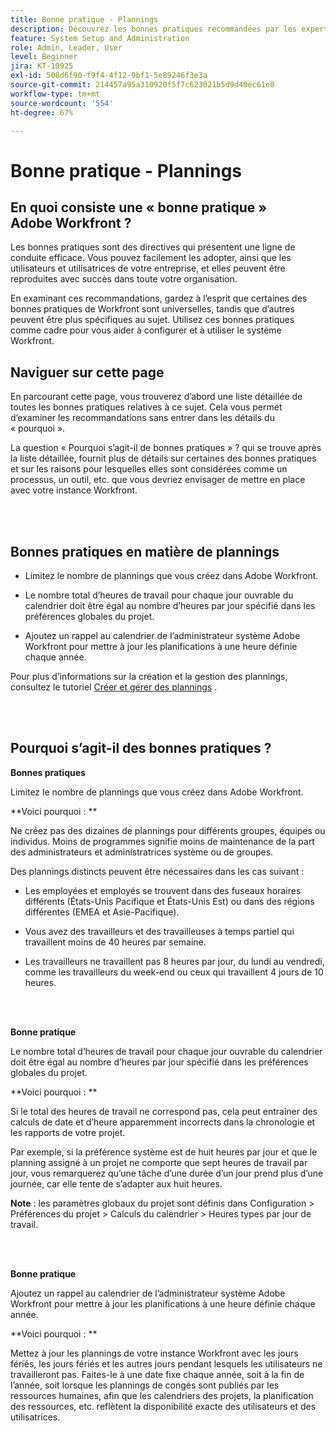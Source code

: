 ```yaml
---
title: Bonne pratique - Plannings
description: Découvrez les bonnes pratiques recommandées par les expertes et experts d’Adobe Workfront en matière de configuration, de gestion et d’utilisation des plannings Workfront.
feature: System Setup and Administration
role: Admin, Leader, User
level: Beginner
jira: KT-10925
exl-id: 508d6f90-f9f4-4f12-9bf1-5e89246f3e3a
source-git-commit: 214457a95a310920f5f7c623021b5d9d40ec61e8
workflow-type: tm+mt
source-wordcount: '554'
ht-degree: 67%

---
```


# Bonne pratique - Plannings

## En quoi consiste une « bonne pratique » Adobe Workfront ?

Les bonnes pratiques sont des directives qui présentent une ligne de conduite efficace. Vous pouvez facilement les adopter, ainsi que les utilisateurs et utilisatrices de votre entreprise, et elles peuvent être reproduites avec succès dans toute votre organisation.

En examinant ces recommandations, gardez à l’esprit que certaines des bonnes pratiques de Workfront sont universelles, tandis que d’autres peuvent être plus spécifiques au sujet. Utilisez ces bonnes pratiques comme cadre pour vous aider à configurer et à utiliser le système Workfront.

## Naviguer sur cette page

En parcourant cette page, vous trouverez d’abord une liste détaillée de toutes les bonnes pratiques relatives à ce sujet. Cela vous permet d’examiner les recommandations sans entrer dans les détails du « pourquoi ».

La question « Pourquoi s’agit-il de bonnes pratiques » ? qui se trouve après la liste détaillée, fournit plus de détails sur certaines des bonnes pratiques et sur les raisons pour lesquelles elles sont considérées comme un processus, un outil, etc. que vous devriez envisager de mettre en place avec votre instance Workfront.

</br>
</br>

## Bonnes pratiques en matière de plannings

* Limitez le nombre de plannings que vous créez dans Adobe Workfront.

* Le nombre total d’heures de travail pour chaque jour ouvrable du calendrier doit être égal au nombre d’heures par jour spécifié dans les préférences globales du projet.

* Ajoutez un rappel au calendrier de l’administrateur système Adobe Workfront pour mettre à jour les planifications à une heure définie chaque année.


Pour plus d’informations sur la création et la gestion des plannings, consultez le tutoriel [Créer et gérer des plannings](/help/administration-and-setup/configure-system-defaults/create-and-manage-schedules.md) .

</br>
</br>

## Pourquoi s’agit-il des bonnes pratiques ?

**Bonnes pratiques**

Limitez le nombre de plannings que vous créez dans Adobe Workfront.



**Voici pourquoi : **

Ne créez pas des dizaines de plannings pour différents groupes, équipes ou individus. Moins de programmes signifie moins de maintenance de la part des administrateurs et administratrices système ou de groupes.



Des plannings distincts peuvent être nécessaires dans les cas suivant :

* Les employées et employés se trouvent dans des fuseaux horaires différents (États-Unis Pacifique et États-Unis Est) ou dans des régions différentes (EMEA et Asie-Pacifique).

* Vous avez des travailleurs et des travailleuses à temps partiel qui travaillent moins de 40 heures par semaine.

* Les travailleurs ne travaillent pas 8 heures par jour, du lundi au vendredi, comme les travailleurs du week-end ou ceux qui travaillent 4 jours de 10 heures.

</br>
</br>

**Bonne pratique**

Le nombre total d’heures de travail pour chaque jour ouvrable du calendrier doit être égal au nombre d’heures par jour spécifié dans les préférences globales du projet.



**Voici pourquoi : **

Si le total des heures de travail ne correspond pas, cela peut entraîner des calculs de date et d’heure apparemment incorrects dans la chronologie et les rapports de votre projet.

Par exemple, si la préférence système est de huit heures par jour et que le planning assigné à un projet ne comporte que sept heures de travail par jour, vous remarquerez qu’une tâche d’une durée d’un jour prend plus d’une journée, car elle tente de s’adapter aux huit heures.

**Note** : les paramètres globaux du projet sont définis dans Configuration > Préférences du projet > Calculs du calendrier > Heures types par jour de travail.

</br>
</br>


**Bonne pratique**

Ajoutez un rappel au calendrier de l’administrateur système Adobe Workfront pour mettre à jour les planifications à une heure définie chaque année.

**Voici pourquoi : **

Mettez à jour les plannings de votre instance Workfront avec les jours fériés, les jours fériés et les autres jours pendant lesquels les utilisateurs ne travailleront pas. Faites-le à une date fixe chaque année, soit à la fin de l’année, soit lorsque les plannings de congés sont publiés par les ressources humaines, afin que les calendriers des projets, la planification des ressources, etc. reflètent la disponibilité exacte des utilisateurs et des utilisatrices.
